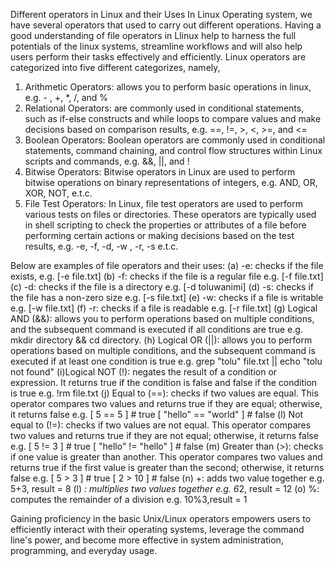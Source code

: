  Different operators in Linux and their Uses
 In Linux Operating system, we have several operators that used to carry out different operations.
 Having a good understanding of file operators in Llinux help to harness the full potentials of the linux systems, streamline workflows and will also help users perform their tasks effectively and efficiently.
 Linux operators are categorized into five different categorizes, namely,
 1. Arithmetic Operators: allows you to perform basic operations in linux, e.g. - , +, *, /, and %
 2. Relational Operators: are commonly used in conditional statements, such as if-else constructs and while loops to compare values and make decisions based on comparison results, e.g. ==, !=, >, <, >=, and <=
 3. Boolean Operators: Boolean operators are commonly used in conditional statements, command chaining, and control flow structures within Linux scripts and commands, e.g. &&, ||, and !
 4. Bitwise Operators: Bitwise operators in Linux are used to perform bitwise operations on binary representations of integers, e.g. AND, OR, XOR, NOT, e.t.c.
 5. File Test Operators: In Linux, file test operators are used to perform various tests on files or directories. These operators are typically used in shell scripting to check the properties or attributes of a file before performing certain actions or making decisions based on the test results, e.g. -e, -f, -d, -w , -r, -s e.t.c.

 Below are examples of file operators and their uses:
 (a) -e: checks if the file exists, e.g. [-e file.txt]
 (b) -f: checks if the file is a regular file e.g. [-f file.txt]
 (c) -d: checks if the file is a directory e.g. [-d toluwanimi]
 (d) -s: checks if the file has a non-zero size e.g. [-s file.txt]
 (e) -w: checks if a file is writable e.g. [-w file.txt]
 (f) -r: checks if a file is readable e.g. [-r file.txt]
 (g) Logical AND (&&): allows you to perform operations based on multiple conditions, and the subsequent command is executed if all conditions are true e.g. mkdir directory && cd directory.
 (h) Logical OR (||): allows you to perform operations based on multiple conditions, and the subsequent command is executed if at least one condition is true e.g. grep "tolu" file.txt || echo "tolu not found"
 (i)Logical NOT (!): negates the result of a condition or expression. It returns true if the condition is false and false if the condition is true e.g. !rm file.txt
 (j) Equal to (==): checks if two values are equal. This operator compares two values and returns true if they are equal; otherwise, it returns false e.g. 
 [ 5 == 5 ]   # true
[ "hello" == "world" ]   # false
 (l) Not equal to (!=): checks if two values are not equal. This operator compares two values and returns true if they are not equal; otherwise, it returns false e.g. 
 [ 5 != 3 ]   # true
[ "hello" != "hello" ]   # false
 (m) Greater than (>): checks if one value is greater than another. This operator compares two values and returns true if the first value is greater than the second; otherwise, it returns false e.g. 
 [ 5 > 3 ]   # true
[ 2 > 10 ]   # false
 (n) +: adds two value together e.g. 5+3, result = 8
 (l) *: multiplies two values together e.g. 6*2, result = 12
 (o) %: computes the remainder of a division e.g. 10%3,result = 1

 Gaining proficiency in the basic Unix/Linux operators empowers users to efficiently interact with their operating systems, leverage the command line's power, and become more effective in system administration, programming, and everyday usage.